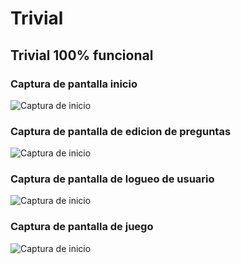 # Trivial
## Trivial 100% funcional

### Captura de pantalla inicio ###
![Captura de inicio](https://github.com/zergiales/trivial/assets/img/Screenshot1.png)

### Captura de pantalla de edicion de preguntas ###
![Captura de inicio](trivial\assets\img\Screenshot2.png)

### Captura de pantalla de logueo de usuario ###
![Captura de inicio](trivial\assets\img\Screenshot3.png)

### Captura de pantalla de juego ###
![Captura de inicio](trivial\assets\img\Screenshot4.png)
